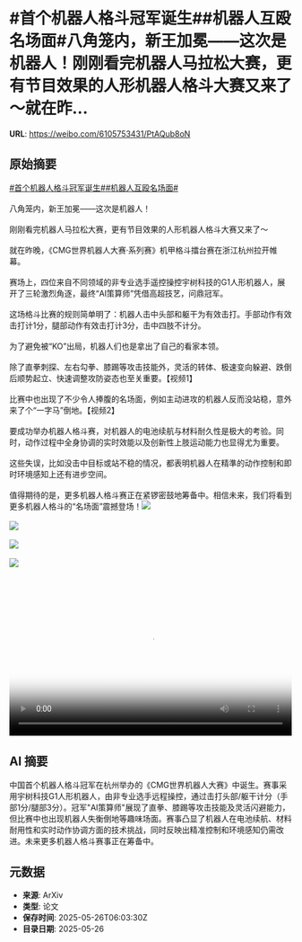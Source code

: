 # #首个机器人格斗冠军诞生##机器人互殴名场面#八角笼内，新王加冕——这次是机器人！刚刚看完机器人马拉松大赛，更有节目效果的人形机器人格斗大赛又来了～就在昨...

**URL**: https://weibo.com/6105753431/PtAQub8oN

## 原始摘要

<a href="https://m.weibo.cn/search?containerid=231522type%3D1%26t%3D10%26q%3D%23%E9%A6%96%E4%B8%AA%E6%9C%BA%E5%99%A8%E4%BA%BA%E6%A0%BC%E6%96%97%E5%86%A0%E5%86%9B%E8%AF%9E%E7%94%9F%23&amp;extparam=%23%E9%A6%96%E4%B8%AA%E6%9C%BA%E5%99%A8%E4%BA%BA%E6%A0%BC%E6%96%97%E5%86%A0%E5%86%9B%E8%AF%9E%E7%94%9F%23" data-hide=""><span class="surl-text">#首个机器人格斗冠军诞生#</span></a><a href="https://m.weibo.cn/search?containerid=231522type%3D1%26t%3D10%26q%3D%23%E6%9C%BA%E5%99%A8%E4%BA%BA%E4%BA%92%E6%AE%B4%E5%90%8D%E5%9C%BA%E9%9D%A2%23&amp;extparam=%23%E6%9C%BA%E5%99%A8%E4%BA%BA%E4%BA%92%E6%AE%B4%E5%90%8D%E5%9C%BA%E9%9D%A2%23" data-hide=""><span class="surl-text">#机器人互殴名场面#</span></a><br><br>八角笼内，新王加冕——这次是机器人！<br><br>刚刚看完机器人马拉松大赛，更有节目效果的人形机器人格斗大赛又来了～<br><br>就在昨晚，《CMG世界机器人大赛·系列赛》机甲格斗擂台赛在浙江杭州拉开帷幕。<br><br>赛场上，四位来自不同领域的非专业选手遥控操控宇树科技的G1人形机器人，展开了三轮激烈角逐，最终“AI策算师”凭借高超技艺，问鼎冠军。<br><br>这场格斗比赛的规则简单明了：机器人击中头部和躯干为有效击打。手部动作有效击打计1分，腿部动作有效击打计3分，击中四肢不计分。<br><br>为了避免被“KO”出局，机器人们也是拿出了自己的看家本领。<br><br>除了直拳刺探、左右勾拳、膝踢等攻击技能外，灵活的转体、极速变向躲避、跌倒后顺势起立、快速调整攻防姿态也至关重要。【视频1】<br><br>比赛中也出现了不少令人捧腹的名场面，例如主动进攻的机器人反而没站稳，意外来了个“一字马”倒地。【视频2】<br><br>要成功举办机器人格斗赛，对机器人的电池续航与材料耐久性是极大的考验。同时，动作过程中全身协调的实时效能以及创新性上肢运动能力也显得尤为重要。<br><br>这些失误，比如没击中目标或站不稳的情况，都表明机器人在精準的动作控制和即时环境感知上还有进步空间。<br><br>值得期待的是，更多机器人格斗赛正在紧锣密鼓地筹备中。相信未来，我们将看到更多机器人格斗的“名场面”震撼登场！<img style="" src="https://tvax2.sinaimg.cn/large/006Fd7o3ly1i1ssfndxlxj30zk0k0gn2.jpg" referrerpolicy="no-referrer"><br><br><img style="" src="https://tvax4.sinaimg.cn/large/006Fd7o3ly1i1ssgbh0qcj317q0om75n.jpg" referrerpolicy="no-referrer"><br><br><img style="" src="https://tvax4.sinaimg.cn/large/006Fd7o3ly1i1ssfhu2t2j30k00zkjs7.jpg" referrerpolicy="no-referrer"><br><br><img style="" src="https://tvax4.sinaimg.cn/large/006Fd7o3ly1i1ssfle80fj30zk0k0q4p.jpg" referrerpolicy="no-referrer"><br><br><br clear="both"><div style="clear: both"></div><video controls="controls" poster="https://tvax1.sinaimg.cn/orj480/006Fd7o3ly1i1ssfmhpphj30zk0k0gn2.jpg" style="width: 100%"><source src="https://f.video.weibocdn.com/o0/lrum66JAlx08oxKkNwaQ01041200lpyD0E010.mp4?label=mp4_720p&amp;template=1280x720.25.0&amp;ori=0&amp;ps=1CwnkDw1GXwCQx&amp;Expires=1748242871&amp;ssig=6yw%2Bed%2BDsS&amp;KID=unistore,video"><source src="https://f.video.weibocdn.com/o0/O1pS8vmwlx08oxKk7tcQ01041200ax2z0E010.mp4?label=mp4_hd&amp;template=852x480.25.0&amp;ori=0&amp;ps=1CwnkDw1GXwCQx&amp;Expires=1748242871&amp;ssig=9jFHFHKF2j&amp;KID=unistore,video"><source src="https://f.video.weibocdn.com/o0/Tr6C57tNlx08oxKjEFiw010412006Heq0E010.mp4?label=mp4_ld&amp;template=640x360.25.0&amp;ori=0&amp;ps=1CwnkDw1GXwCQx&amp;Expires=1748242871&amp;ssig=%2FUBTPPDeB%2B&amp;KID=unistore,video"><p>视频无法显示，请前往<a href="https://video.weibo.com/show?fid=1034%3A5170530861383724" target="_blank" rel="noopener noreferrer">微博视频</a>观看。</p></video>

## AI 摘要

中国首个机器人格斗冠军在杭州举办的《CMG世界机器人大赛》中诞生。赛事采用宇树科技G1人形机器人，由非专业选手远程操控，通过击打头部/躯干计分（手部1分/腿部3分）。冠军"AI策算师"展现了直拳、膝踢等攻击技能及灵活闪避能力，但比赛中也出现机器人失衡倒地等趣味场面。赛事凸显了机器人在电池续航、材料耐用性和实时动作协调方面的技术挑战，同时反映出精准控制和环境感知仍需改进。未来更多机器人格斗赛事正在筹备中。

## 元数据

- **来源**: ArXiv
- **类型**: 论文
- **保存时间**: 2025-05-26T06:03:30Z
- **目录日期**: 2025-05-26
